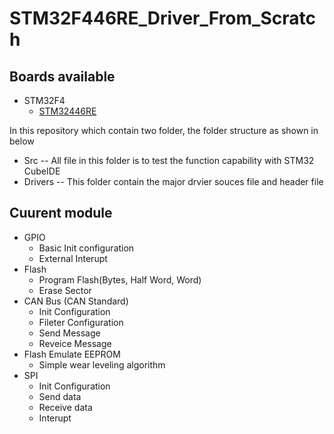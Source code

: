 # STM32F446RE_Driver_From_Scratch

## Boards available
* STM32F4
    * [STM32446RE](https://www.st.com/en/microcontrollers-microprocessors/stm32f446re.html)


In this repository which contain two folder, the folder structure as shown in below

- Src
-- All file in this folder is to test the function capability with STM32 CubeIDE
- Drivers
-- This folder contain the major drvier souces file and header file

## Cuurent  module

* GPIO
    * Basic Init configuration
    * External Interupt
* Flash
    * Program Flash(Bytes, Half Word, Word)
    * Erase Sector
* CAN Bus (CAN Standard)
    * Init Configuration
    * Fileter Configuration
    * Send Message
    * Reveice Message
* Flash Emulate EEPROM
    * Simple wear leveling algorithm
* SPI
    * Init Configuration
    * Send data
    * Receive data
    * Interupt
